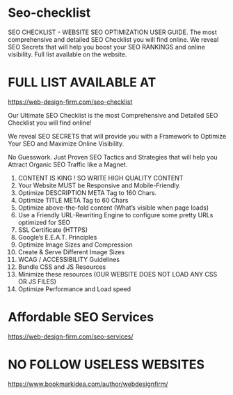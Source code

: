 # Seo-checklist
SEO CHECKLIST - WEBSITE SEO OPTIMIZATION USER GUIDE. The most comprehensive and detailed SEO Checklist you will find online. We reveal SEO Secrets that will help you boost your SEO RANKINGS and online visibility. Full list available on the website.


# FULL LIST AVAILABLE AT
https://web-design-firm.com/seo-checklist

Our Ultimate SEO Checklist is the most Comprehensive and Detailed SEO Checklist you will find online!  

We reveal SEO SECRETS that will provide you with a Framework to Optimize Your SEO and Maximize Online Visibility.   

No Guesswork. Just Proven SEO Tactics and Strategies that will help you Attract Organic SEO Traffic like a Magnet.  

1. CONTENT IS KING ! SO WRITE HIGH QUALITY CONTENT
2. Your Website MUST be Responsive and Mobile-Friendly.
3. Optimize DESCRIPTION META Tag to 160 Chars.
4. Optimize TITLE META Tag to 60 Chars
5. Optimize above-the-fold content (What’s visible when page loads)
6. Use a Friendly URL-Rewriting Engine to configure some pretty URLs optimized for SEO
7. SSL Certificate (HTTPS)
8. Google’s E.E.A.T. Principles
9. Optimize Image Sizes and Compression
10. Create & Serve Different Image Sizes
11. WCAG / ACCESSIBILITY Guidelines
12. Bundle CSS and JS Resources
13. Minimize these resources (OUR WEBSITE DOES NOT LOAD ANY CSS OR JS FILES)
14. Optimize Performance and Load speed 


# Affordable SEO Services 
https://web-design-firm.com/seo-services/

# NO FOLLOW USELESS WEBSITES
https://www.bookmarkidea.com/author/webdesignfirm/
